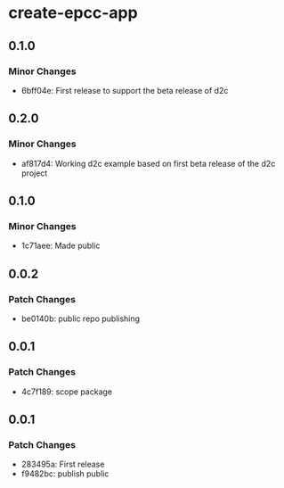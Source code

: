 # create-epcc-app

## 0.1.0

### Minor Changes

- 6bff04e: First release to support the beta release of d2c

## 0.2.0

### Minor Changes

- af817d4: Working d2c example based on first beta release of the d2c project

## 0.1.0

### Minor Changes

- 1c71aee: Made public

## 0.0.2

### Patch Changes

- be0140b: public repo publishing

## 0.0.1

### Patch Changes

- 4c7f189: scope package

## 0.0.1

### Patch Changes

- 283495a: First release
- f9482bc: publish public
